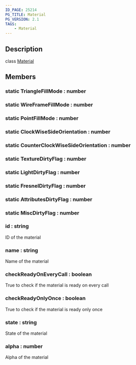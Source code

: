 ```yaml
---
ID_PAGE: 25214
PG_TITLE: Material
PG_VERSION: 2.1
TAGS:
    - Material
---
```

## Description

class [Material](/classes/3.0/Material)



## Members

### static TriangleFillMode : number



### static WireFrameFillMode : number



### static PointFillMode : number



### static ClockWiseSideOrientation : number



### static CounterClockWiseSideOrientation : number



### static TextureDirtyFlag : number



### static LightDirtyFlag : number



### static FresnelDirtyFlag : number



### static AttributesDirtyFlag : number



### static MiscDirtyFlag : number



### id : string

ID of the material

### name : string

Name of the material

### checkReadyOnEveryCall : boolean

True to check if the material is ready on every call

### checkReadyOnlyOnce : boolean

True to check if the material is ready only once

### state : string

State of the material

### alpha : number

Alpha of the material

